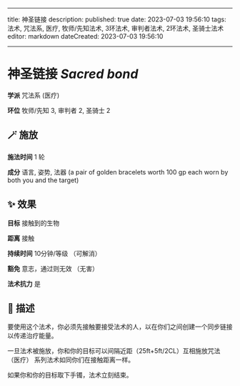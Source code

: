 
---
title: 神圣链接
description: 
published: true
date: 2023-07-03 19:56:10
tags: 法术, 咒法系, 医疗, 牧师/先知法术, 3环法术, 审判者法术, 2环法术, 圣骑士法术
editor: markdown
dateCreated: 2023-07-03 19:56:10

---

# **神圣链接** *Sacred bond*

**学派** 咒法系 (医疗) 

**环位** 牧师/先知 3, 审判者 2, 圣骑士 2

## 🪄 施放

**施法时间** 1 轮

**成分** 语言, 姿势, 法器 (a pair of golden bracelets worth 100 gp each worn by both you and the target)

## ✨ 效果 

**目标** 接触到的生物 

**距离** 接触  

**持续时间** 10分钟/等级 （可解消） 

**豁免** 意志，通过则无效 （无害）

**法术抗力** 是

## 📖 描述

要使用这个法术，你必须先接触要接受法术的人，以在你们之间创建一个同步链接以传递治疗能量。

一旦法术被施放，你和你的目标可以间隔近距（25ft+5ft/2CL）互相施放咒法 （医疗） 系列法术如同你们在接触距离一样。

如果你和你的目标取下手镯，法术立刻结束。
    